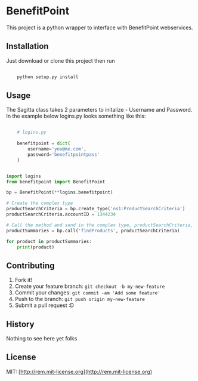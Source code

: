 
# BenefitPoint

This project is a python wrapper to interface with BenefitPoint webservices. 

## Installation

Just download or clone this project then run
``` bash 

    python setup.py install

```

## Usage

The Sagitta class takes 2 parameters to initalize - Username and Password. In the example below logins.py looks something like this: 

``` python 

    # logins.py
    
    benefitpoint = dict(
        username='you@me.com',
        password='benefitpointpass'
    )


```

``` python

import logins
from benefitpoint import BenefitPoint

bp = BenefitPoint(**logins.benefitpoint)

# Create the complex type
productSearchCriteria = bp.create_type('ns1:ProductSearchCriteria')
productSearchCriteria.accountID = 1344234

# Call the method and send in the complex type, productSearchCriteria, as a param.
productSummaries = bp.call('findProducts', productSearchCriteria)

for product in productSummaries:
    print(product)

```

## Contributing

1. Fork it!
2. Create your feature branch: `git checkout -b my-new-feature`
3. Commit your changes: `git commit -am 'Add some feature'`
4. Push to the branch: `git push origin my-new-feature`
5. Submit a pull request :D

## History

Nothing to see here yet folks

## License

MIT: [http://rem.mit-license.org](http://rem.mit-license.org)